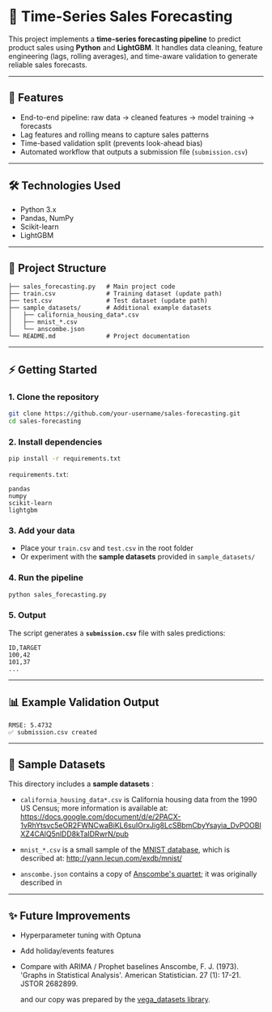# 🛒 Time-Series Sales Forecasting

This project implements a **time-series forecasting pipeline** to predict product sales using **Python** and **LightGBM**.
It handles data cleaning, feature engineering (lags, rolling averages), and time-aware validation to generate reliable sales forecasts.

---

## 🚀 Features

* End-to-end pipeline: raw data → cleaned features → model training → forecasts
* Lag features and rolling means to capture sales patterns
* Time-based validation split (prevents look-ahead bias)
* Automated workflow that outputs a submission file (`submission.csv`)

---

## 🛠️ Technologies Used

* Python 3.x
* Pandas, NumPy
* Scikit-learn
* LightGBM

---

## 📂 Project Structure

```
├── sales_forecasting.py   # Main project code
├── train.csv              # Training dataset (update path)
├── test.csv               # Test dataset (update path)
├── sample_datasets/       # Additional example datasets
│   ├── california_housing_data*.csv
│   ├── mnist_*.csv
│   └── anscombe.json
└── README.md              # Project documentation
```

---

## ⚡ Getting Started

### 1. Clone the repository

```bash
git clone https://github.com/your-username/sales-forecasting.git
cd sales-forecasting
```

### 2. Install dependencies

```bash
pip install -r requirements.txt
```

`requirements.txt`:

```
pandas
numpy
scikit-learn
lightgbm
```

### 3. Add your data

* Place your `train.csv` and `test.csv` in the root folder
* Or experiment with the **sample datasets** provided in `sample_datasets/`

### 4. Run the pipeline

```bash
python sales_forecasting.py
```

### 5. Output

The script generates a **`submission.csv`** file with sales predictions:

```csv
ID,TARGET
100,42
101,37
...
```

---

## 📊 Example Validation Output

```
RMSE: 5.4732
✅ submission.csv created
```

---

## 📂 Sample Datasets

This directory includes a **sample datasets** :

*   `california_housing_data*.csv` is California housing data from the 1990 US
    Census; more information is available at:
    https://docs.google.com/document/d/e/2PACX-1vRhYtsvc5eOR2FWNCwaBiKL6suIOrxJig8LcSBbmCbyYsayia_DvPOOBlXZ4CAlQ5nlDD8kTaIDRwrN/pub

*   `mnist_*.csv` is a small sample of the
    [MNIST database](https://en.wikipedia.org/wiki/MNIST_database), which is
    described at: http://yann.lecun.com/exdb/mnist/

*   `anscombe.json` contains a copy of
    [Anscombe's quartet](https://en.wikipedia.org/wiki/Anscombe%27s_quartet); it
    was originally described in

---

## ✨ Future Improvements

* Hyperparameter tuning with Optuna
* Add holiday/events features
* Compare with ARIMA / Prophet baselines
    Anscombe, F. J. (1973). 'Graphs in Statistical Analysis'. American
    Statistician. 27 (1): 17-21. JSTOR 2682899.

    and our copy was prepared by the
    [vega_datasets library](https://github.com/altair-viz/vega_datasets/blob/4f67bdaad10f45e3549984e17e1b3088c731503d/vega_datasets/_data/anscombe.json).
